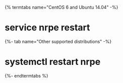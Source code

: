 {% termtabs name="CentOS 6 and Ubuntu 14.04" -%}
# service nrpe restart
{%- tab name="Other supported distributions" -%}
# systemctl restart nrpe
{%- endtermtabs %}